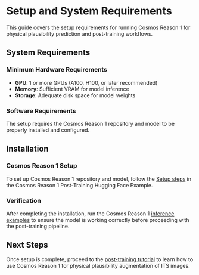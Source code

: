 # Setup and System Requirements

This guide covers the setup requirements for running Cosmos Reason 1 for physical plausibility prediction and post-training workflows.

## System Requirements

### Minimum Hardware Requirements

- **GPU**: 1 or more GPUs (A100, H100, or later recommended)
- **Memory**: Sufficient VRAM for model inference
- **Storage**: Adequate disk space for model weights

### Software Requirements

The setup requires the Cosmos Reason 1 repository and model to be properly installed and configured.

## Installation

### Cosmos Reason 1 Setup

To set up Cosmos Reason 1 repository and model, follow the [Setup steps](https://github.com/nvidia-cosmos/cosmos-reason1/tree/main/examples/post_training_hf#setup) in the Cosmos Reason 1 Post-Training Hugging Face Example.

### Verification

After completing the installation, run the Cosmos Reason 1 [inference examples](https://github.com/nvidia-cosmos/cosmos-reason1/blob/main/README.md#inference) to ensure the model is working correctly before proceeding with the post-training pipeline.

## Next Steps

Once setup is complete, proceed to the [post-training tutorial](post_training.md) to learn how to use Cosmos Reason 1 for physical plausibility augmentation of ITS images.
